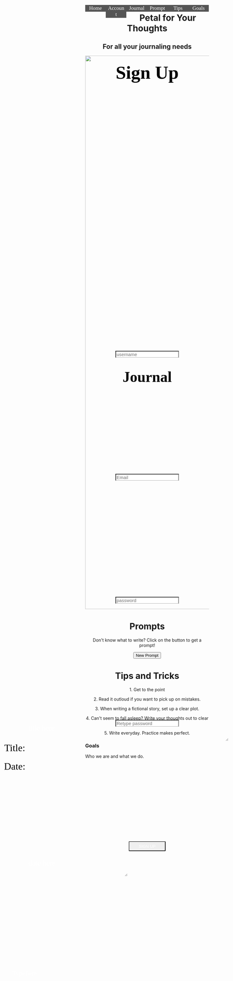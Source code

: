 <!DOCTYPE html>
<html>
<head>
  <link href='https://fonts.googleapis.com/css?family=Sofia' rel='stylesheet'>
<meta name="viewport" content="width=device-width, initial-scale=1">
<style>
* {box-sizing: border-box}

/* Set height of body and the document to 100% */
body, html {
    height: 100%;
    margin: 0;
    font-family: Sofia; font-size: 30px;
}
.sign{
  position: absolute;
  top: 5%;
  left: 50%;
  transform: translate(-50%, -50%);
  color:black;
  font-family: Sofia;
  font-size:60px;

}
/* Style tab links */
.tablink {
    background-color: #555;
    color: white;
    float: left;
    border: none;
    outline: none;
    cursor: pointer;
    font-family: Sofia;
    padding: 14px 16x;
    font-size: 17px;
    width: 16.64%;
}
.left-box
{
  position: absolute;
  color: blue;
  top: 0;
  left: 0;
  box-sizing: border-box;
  padding: 40px;
  width: 300px;
  height: 400px;
}
input[type="text"],
input[type="password"]
{
  display: block;
  box-sizing: border-box;
  margin-bottom: 20px;
  padding: 4px
  width: 220px;
  height: 32px
  border: none;
  outline: none;
  border-bottom: 1px solid #aaa;
  font-family: sans-serif;
  font-weight: 400;
  font-size: 15px;
  transition: 0.2s ease;
}
input[type="submit"]
{
  margin-bottom: 28px;
  width: 120px;
  height: 32px;
  background: #f44336
  border: none;
  border-radius: 2px;
  color: #fff;
  font-family: sans-serif;
  font-weight: 500;
  text-transform: uppercase;
  transition: 0.2s ease;
  cursor: pointer;
}
input[type="submit"]:hover,
input[type="submit"]:focus
{
  background: #ff5722;
  transition: o.2s ease;
}



.tablink:hover {
    background-color: #777;
}

/* Style the tab content (and add height:100% for full page content) */
.tabcontent {
    color: white;
    display: none;
    padding: 100px 20px;
    height: 120%;
}
.centered {
    position: absolute;
    top: 30%;
    left: 50%;
    transform: translate(-50%, -50%);
    color:black;
    font-family: Sofia;
    font-size:100px;
}
.centeredx{
  position: absolute;
  top: 62%;
  left: 5%;
  transform: translate(-50%, -50%);
  color:black;
  font-family: Sofia;
  font-size:60px;

}
.centery{
  position: absolute;
  top: 30%;
  left: 50%;
  transform: translate(-50%, -50%);
  color:black;
  font-family: Sofia;
  font-size:60px;

}
.centermail{
  position: absolute;
  top: 40%;
  left: 50%;
  transform: translate(-50%, -50%);
  color:black;
  font-family: Sofia;
  font-size:60px;
}
.centerypass{
  position: absolute;
  top: 50%;
  left: 50%;
  transform: translate(-50%, -50%);
  color:black;
  font-family: Sofia;
  font-size:60px;
}
.centerpass2{
  position: absolute;
  top: 60%;
  left: 50%;
  transform: translate(-50%, -50%);
  color:black;
  font-family: Sofia;
  font-size:60px;
}
.centersign{
  position: absolute;
  top: 70%;
  left: 50%;
  transform: translate(-50%, -50%);
  color:black;
  font-family: Sofia;
}

img {
    display: block;
    float:left;
    padding-top: 0px;

}
.title{
  color:white;
  background:transparent;
  border:none;
  font-size: 24px;
  font-family: Sofia;
  position: absolute;
  top:60%;
  left:7%;
  transform: translate(-60%, - 60%);
}
.write{
  color:white;
  background: transparent;
  border:none;
  font-size: 20px;
  font-family: Sofia;
  position: absolute;
  top:80%;
  left:2%;
  transform: translate(-60%, - 60%);

}
.date{
  color:white;
  background: transparent;
  border:none;
  font-size: 24px;
  font-family: Sofia;
  position: absolute;
  top:71%;
  left:7%;
  transform: translate(-60%, - 60%);

}

#Home {background-image: url("https://wallpapertag.com/wallpaper/full/5/b/3/833297-amazing-sunflower-backgrounds-1920x1080.jpg");}
#Account{background-image: url("account.jpg");
width:1350px; height:600px;}
#Journal {background-image: url("background2.jpg");
width:1350px; height:2000px;}
#Prompts {background-image: url("https://cdn.pixabay.com/photo/2018/05/28/12/09/flowers-3435882_960_720.jpg");}
#Tips {background-image: url("https://www.xmple.com/wallpaper/yellow-gradient-red-linear-1920x1080-c2-feeb10-fe4010-a-240-f-14.svg");}
#Goals {background-image: url("https://78.media.tumblr.com/e8aae3dbbecfd8bad0ec6f31c75d35b3/tumblr_o5q5q5qWas1ump72zo1_1280.png");}
#login-box
{
  position: absolute;
  top: 55%;
  left: 50%;
  width: 600px;
  height:400px;
  transform: translate(-50%, -50%);
  color:black;
  font-family: Sofia;
  background-image: url("https://i.pinimg.com/736x/ed/ef/dd/edefddc75fa35eb8a5e95c45fde6edb2.jpg");
  color:blue;
  box-shadow: 0 2px 4px rgba(0, 0, 0, 0.6);
}
</style>
</head>
<body>

<button class="tablink" onclick="openPage('Home', this, 'orange')">Home</button>
<button class="tablink" onclick="openPage('Account', this, 'orange')">Account</button>
<button class="tablink" onclick="openPage('Journal', this, 'orange')">Journal</button>
<button class="tablink" onclick="openPage('Prompts', this, 'orange')">Prompt</button>
<button class="tablink" onclick="openPage('Tips', this, 'orange')">Tips</button>
<button class="tablink" onclick="openPage('Goals', this, 'orange')">Goals</button>

<div id="Home" class="tabcontent">
<center>
  <h1>Petal for Your Thoughts</h1>
  <h2>For all your journaling needs</h2>
</center>
</div>

<div id="Account" class="tabcontent">
  <div id="login-box">
    <div id="left-box">
      <h1 class="sign">Sign Up</h1>
          <input class="centery"type="text" name="username" placeholder="username" align=centered></input>
          <input class="centermail" type="text" name="email" placeholder="Email"></input>
          <input class="centerypass" type="text" name="password" placeholder="password"></input>
          <input class="centerpass2" type="password" name="password2" placeholder="Retype password"></input>
          <input class="centersign" type="submit" name="signup-button" value="Sign Up"></input>
      </div>
    </div>
</div>



<div id="Journal" class="tabcontent"  >
  <img class="image" src="notebook2.jpg" width="1300"height="1800">
  <div class="centered"><center><h1><font size="50">Journal</font></h1></center></div>
  <div class="centeredx"><font size="6">Title: </font></div>
  <textarea class="title" rows="2" cols="50">
    title here
  </textarea>
  <p class="centeredx"><font size="6">Date: </font></p>
  <textarea class="date" rows="2" cols="25">
    date here
  </textarea>
  <div>
    <textarea class= "write" rows="40" cols="140" >
    Type here
    </textarea>
  <div>

  </div>
</div>
</div>

</div>

<div id="Prompts" class="tabcontent">
  <center>
  <h1>Prompts</h1>
  <p>Don't know what to write? Click on the button to get a prompt!</p
  </center>
 <div id="quoteDisplay"> </div>
 <button onclick ="Prompts()">New Prompt</button>
 <script src = "prompt.js"></script>
  </div>

<div id="Tips" class="tabcontent">
  <center>
  <h1>Tips and Tricks</h1>
  <p>1. Get to the point </p>
  <p>2. Read it outloud if you want to pick up on mistakes. </p>
  <p>3. When writing a fictional story, set up a clear plot.</p>
  <p>4. Can't seem to fall asleep? Write your thoughts out to clear your mind.</p>
  <p>5. Write everyday. Practice makes perfect.</p>
</div>
</center>

<div id="Goals" class="tabcontent">
  <h3>Goals</h3>
  <p>Who we are and what we do.</p>
</div>

<script>
function openPage(pageName,elmnt,color) {
    var i, tabcontent, tablinks;
    tabcontent = document.getElementsByClassName("tabcontent");
    for (i = 0; i < tabcontent.length; i++) {
        tabcontent[i].style.display = "none";
    }
    tablinks = document.getElementsByClassName("tablink");
    for (i = 0; i < tablinks.length; i++) {
        tablinks[i].style.backgroundColor = "";
    }
    document.getElementById(pageName).style.display = "block";
    elmnt.style.backgroundColor = color;

}
// Get the element with id="defaultOpen" and click on it
document.getElementById("defaultOpen").click();
</script>

</body>
</html>
